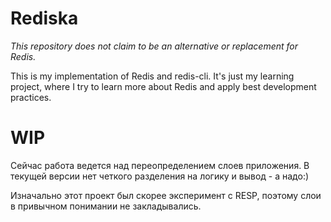 # Rediska

*This repository does not claim to be an alternative or replacement for Redis.*

This is my implementation of Redis and redis-cli.
It's just my learning project, where I try to learn more about Redis and apply best development practices.

# WIP
Сейчас работа ведется над переопределением слоев приложения.  В текущей версии нет четкого разделения на логику и вывод - а надо:)

Изначально этот проект был скорее эксперимент с RESP, поэтому слои в привычном понимании не закладывались.
